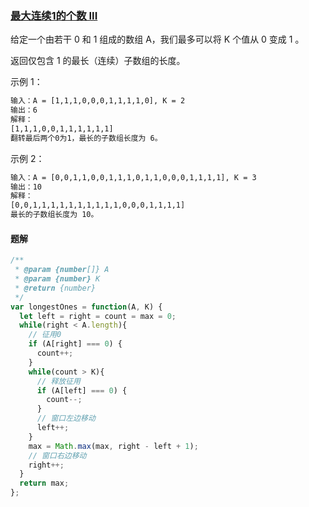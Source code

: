 ### [最大连续1的个数 III](https://leetcode-cn.com/problems/max-consecutive-ones-iii/)

给定一个由若干 0 和 1 组成的数组 A，我们最多可以将 K 个值从 0 变成 1 。

返回仅包含 1 的最长（连续）子数组的长度。

示例 1：
```html
输入：A = [1,1,1,0,0,0,1,1,1,1,0], K = 2
输出：6
解释： 
[1,1,1,0,0,1,1,1,1,1,1]
翻转最后两个0为1，最长的子数组长度为 6。
```

示例 2：
```html
输入：A = [0,0,1,1,0,0,1,1,1,0,1,1,0,0,0,1,1,1,1], K = 3
输出：10
解释：
[0,0,1,1,1,1,1,1,1,1,1,1,0,0,0,1,1,1,1]
最长的子数组长度为 10。
```

#### 题解
```javascript
/**
 * @param {number[]} A
 * @param {number} K
 * @return {number}
 */
var longestOnes = function(A, K) {
  let left = right = count = max = 0;
  while(right < A.length){
    // 征用0
    if (A[right] === 0) {
      count++;
    }
    while(count > K){
      // 释放征用
      if (A[left] === 0) {
        count--;
      }
      // 窗口左边移动
      left++;
    }
    max = Math.max(max, right - left + 1);
    // 窗口右边移动
    right++;
  }
  return max;
};
```
